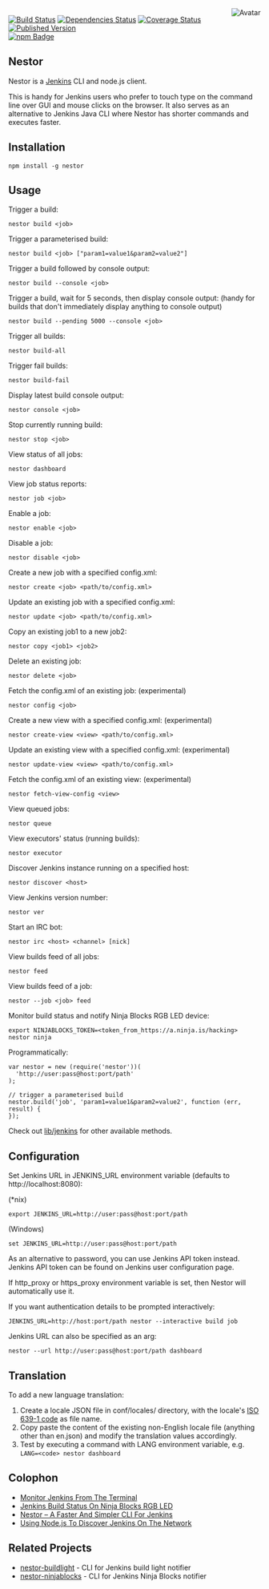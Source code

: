 <img align="right" src="https://raw.github.com/cliffano/nestor/master/avatar.jpg" alt="Avatar"/>

[![Build Status](https://secure.travis-ci.org/cliffano/nestor.png?branch=master)](http://travis-ci.org/cliffano/nestor)
[![Dependencies Status](https://david-dm.org/cliffano/nestor.png)](http://david-dm.org/cliffano/nestor)
[![Coverage Status](https://coveralls.io/repos/cliffano/nestor/badge.png?branch=master)](https://coveralls.io/r/cliffano/nestor?branch=master)
[![Published Version](https://badge.fury.io/js/nestor.png)](http://badge.fury.io/js/nestor)
<br/>
[![npm Badge](https://nodei.co/npm/nestor.png)](http://npmjs.org/package/nestor)

Nestor
------

Nestor is a [Jenkins](http://jenkins-ci.org) CLI and node.js client.

This is handy for Jenkins users who prefer to touch type on the command line over GUI and mouse clicks on the browser. It also serves as an alternative to Jenkins Java CLI where Nestor has shorter commands and executes faster.

Installation
------------

    npm install -g nestor

Usage
-----

Trigger a build:

    nestor build <job>

Trigger a parameterised build:

    nestor build <job> ["param1=value1&param2=value2"]

Trigger a build followed by console output:

    nestor build --console <job>

Trigger a build, wait for 5 seconds, then display console output:
(handy for builds that don't immediately display anything to console output)

    nestor build --pending 5000 --console <job>

Trigger all builds:

    nestor build-all

Trigger fail builds:

    nestor build-fail

Display latest build console output:

    nestor console <job>

Stop currently running build:

    nestor stop <job>

View status of all jobs:

    nestor dashboard

View job status reports:

    nestor job <job>

Enable a job:

    nestor enable <job>

Disable a job:

    nestor disable <job>

Create a new job with a specified config.xml:

    nestor create <job> <path/to/config.xml>

Update an existing job with a specified config.xml:

    nestor update <job> <path/to/config.xml>

Copy an existing job1 to a new job2:

    nestor copy <job1> <job2>

Delete an existing job:

    nestor delete <job>

Fetch the config.xml of an existing job: (experimental)

    nestor config <job>

Create a new view with a specified config.xml: (experimental)

    nestor create-view <view> <path/to/config.xml>

Update an existing view with a specified config.xml: (experimental)

    nestor update-view <view> <path/to/config.xml>

Fetch the config.xml of an existing view: (experimental)

    nestor fetch-view-config <view>

View queued jobs:

    nestor queue

View executors' status (running builds):

    nestor executor
    
Discover Jenkins instance running on a specified host:

    nestor discover <host>

View Jenkins version number:

    nestor ver

Start an IRC bot:

    nestor irc <host> <channel> [nick]

View builds feed of all jobs:

    nestor feed 

View builds feed of a job:

    nestor --job <job> feed

Monitor build status and notify Ninja Blocks RGB LED device:

    export NINJABLOCKS_TOKEN=<token_from_https://a.ninja.is/hacking>
    nestor ninja

Programmatically:

    var nestor = new (require('nestor'))(
      'http://user:pass@host:port/path'
    );

    // trigger a parameterised build
    nestor.build('job', 'param1=value1&param2=value2', function (err, result) {
    });

Check out [lib/jenkins](https://github.com/cliffano/nestor/blob/master/lib/jenkins.js) for other available methods.

Configuration
-------------

Set Jenkins URL in JENKINS_URL environment variable (defaults to http://localhost:8080):

(*nix)

    export JENKINS_URL=http://user:pass@host:port/path

(Windows)

    set JENKINS_URL=http://user:pass@host:port/path

As an alternative to password, you can use Jenkins API token instead. Jenkins API token can be found on Jenkins user configuration page.

If http_proxy or https_proxy environment variable is set, then Nestor will automatically use it.

If you want authentication details to be prompted interactively:

    JENKINS_URL=http://host:port/path nestor --interactive build job

Jenkins URL can also be specified as an arg:

    nestor --url http://user:pass@host:port/path dashboard

Translation
-----------

To add a new language translation:

1. Create a locale JSON file in conf/locales/ directory, with the locale's [ISO 639-1 code](http://en.wikipedia.org/wiki/List_of_ISO_639-1_codes) as file name.
2. Copy paste the content of the existing non-English locale file (anything other than en.json) and modify the translation values accordingly.
3. Test by executing a command with LANG environment variable, e.g. `LANG=<code> nestor dashboard`

Colophon
--------

* [Monitor Jenkins From The Terminal](http://blog.cliffano.com/2013/09/13/monitor-jenkins-from-the-terminal/)
* [Jenkins Build Status On Ninja Blocks RGB LED](http://blog.cliffano.com/2013/04/08/jenkins-build-status-on-ninja-blocks-rgb-led/)
* [Nestor – A Faster And Simpler CLI For Jenkins](http://blog.cliffano.com/2011/10/22/nestor-a-faster-and-simpler-cli-for-jenkins/)
* [Using Node.js To Discover Jenkins On The Network](http://blog.cliffano.com/2011/08/04/using-nodejs-to-discover-jenkins-on-the-network/)

Related Projects
----------------

* [nestor-buildlight](http://github.com/cliffano/nestor-buildlight) - CLI for Jenkins build light notifier
* [nestor-ninjablocks](http://github.com/cliffano/nestor-ninjablocks) - CLI for Jenkins Ninja Blocks notifier